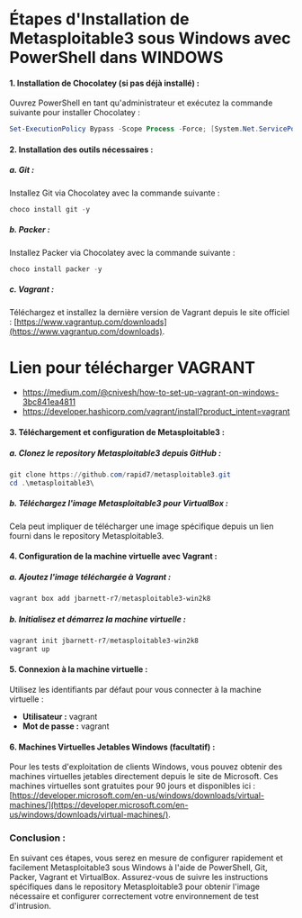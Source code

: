 # Étapes d'Installation de Metasploitable3 sous Windows avec PowerShell dans WINDOWS

#### 1. Installation de Chocolatey (si pas déjà installé) :

Ouvrez PowerShell en tant qu'administrateur et exécutez la commande suivante pour installer Chocolatey :

```powershell
Set-ExecutionPolicy Bypass -Scope Process -Force; [System.Net.ServicePointManager]::SecurityProtocol = [System.Net.ServicePointManager]::SecurityProtocol -bor 3072; iex ((New-Object System.Net.WebClient).DownloadString('https://chocolatey.org/install.ps1'))
```

#### 2. Installation des outils nécessaires :

##### a. Git :

Installez Git via Chocolatey avec la commande suivante :

```powershell
choco install git -y
```

##### b. Packer :

Installez Packer via Chocolatey avec la commande suivante :

```powershell
choco install packer -y
```

##### c. Vagrant :

Téléchargez et installez la dernière version de Vagrant depuis le site officiel : [https://www.vagrantup.com/downloads](https://www.vagrantup.com/downloads).

# Lien pour télécharger VAGRANT
- https://medium.com/@cnivesh/how-to-set-up-vagrant-on-windows-3bc841ea4811
- https://developer.hashicorp.com/vagrant/install?product_intent=vagrant

#### 3. Téléchargement et configuration de Metasploitable3 :

##### a. Clonez le repository Metasploitable3 depuis GitHub :

```powershell
git clone https://github.com/rapid7/metasploitable3.git
cd .\metasploitable3\
```

##### b. Téléchargez l'image Metasploitable3 pour VirtualBox :

Cela peut impliquer de télécharger une image spécifique depuis un lien fourni dans le repository Metasploitable3.

#### 4. Configuration de la machine virtuelle avec Vagrant :

##### a. Ajoutez l'image téléchargée à Vagrant :

```powershell
vagrant box add jbarnett-r7/metasploitable3-win2k8
```

##### b. Initialisez et démarrez la machine virtuelle :

```powershell
vagrant init jbarnett-r7/metasploitable3-win2k8
vagrant up
```

#### 5. Connexion à la machine virtuelle :

Utilisez les identifiants par défaut pour vous connecter à la machine virtuelle :

- **Utilisateur :** vagrant
- **Mot de passe :** vagrant

#### 6. Machines Virtuelles Jetables Windows (facultatif) :

Pour les tests d'exploitation de clients Windows, vous pouvez obtenir des machines virtuelles jetables directement depuis le site de Microsoft. Ces machines virtuelles sont gratuites pour 90 jours et disponibles ici : [https://developer.microsoft.com/en-us/windows/downloads/virtual-machines/](https://developer.microsoft.com/en-us/windows/downloads/virtual-machines/).

### Conclusion :

En suivant ces étapes, vous serez en mesure de configurer rapidement et facilement Metasploitable3 sous Windows à l'aide de PowerShell, Git, Packer, Vagrant et VirtualBox. Assurez-vous de suivre les instructions spécifiques dans le repository Metasploitable3 pour obtenir l'image nécessaire et configurer correctement votre environnement de test d'intrusion.

